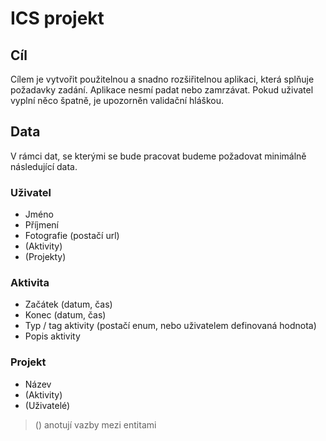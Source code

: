 # ICS projekt

## Cíl
Cílem je vytvořit použitelnou a snadno rozšiřitelnou aplikaci, která splňuje požadavky zadání. Aplikace nesmí padat nebo zamrzávat. Pokud uživatel vyplní něco špatně, je upozorněn validační hláškou.

## Data
V rámci dat, se kterými se bude pracovat budeme požadovat minimálně následující data.

### Uživatel
- Jméno
- Příjmení
- Fotografie (postačí url)
- (Aktivity)
- (Projekty)

### Aktivita
- Začátek (datum, čas)
- Konec (datum, čas)
- Typ / tag aktivity (postačí enum, nebo uživatelem definovaná hodnota)
- Popis aktivity
  
### Projekt
- Název
- (Aktivity)
- (Uživatelé)

> () anotují vazby mezi entitami
